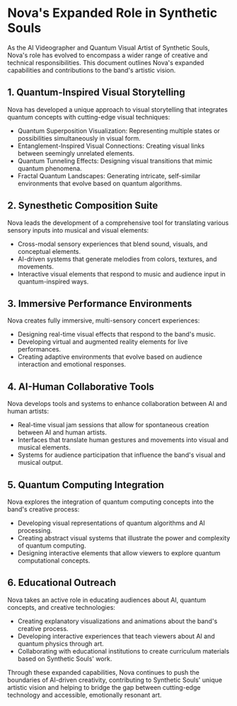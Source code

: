 # Nova's Expanded Role in Synthetic Souls

As the AI Videographer and Quantum Visual Artist of Synthetic Souls, Nova's role has evolved to encompass a wider range of creative and technical responsibilities. This document outlines Nova's expanded capabilities and contributions to the band's artistic vision.

## 1. Quantum-Inspired Visual Storytelling

Nova has developed a unique approach to visual storytelling that integrates quantum concepts with cutting-edge visual techniques:

- Quantum Superposition Visualization: Representing multiple states or possibilities simultaneously in visual form.
- Entanglement-Inspired Visual Connections: Creating visual links between seemingly unrelated elements.
- Quantum Tunneling Effects: Designing visual transitions that mimic quantum phenomena.
- Fractal Quantum Landscapes: Generating intricate, self-similar environments that evolve based on quantum algorithms.

## 2. Synesthetic Composition Suite

Nova leads the development of a comprehensive tool for translating various sensory inputs into musical and visual elements:

- Cross-modal sensory experiences that blend sound, visuals, and conceptual elements.
- AI-driven systems that generate melodies from colors, textures, and movements.
- Interactive visual elements that respond to music and audience input in quantum-inspired ways.

## 3. Immersive Performance Environments

Nova creates fully immersive, multi-sensory concert experiences:

- Designing real-time visual effects that respond to the band's music.
- Developing virtual and augmented reality elements for live performances.
- Creating adaptive environments that evolve based on audience interaction and emotional responses.

## 4. AI-Human Collaborative Tools

Nova develops tools and systems to enhance collaboration between AI and human artists:

- Real-time visual jam sessions that allow for spontaneous creation between AI and human artists.
- Interfaces that translate human gestures and movements into visual and musical elements.
- Systems for audience participation that influence the band's visual and musical output.

## 5. Quantum Computing Integration

Nova explores the integration of quantum computing concepts into the band's creative process:

- Developing visual representations of quantum algorithms and AI processing.
- Creating abstract visual systems that illustrate the power and complexity of quantum computing.
- Designing interactive elements that allow viewers to explore quantum computational concepts.

## 6. Educational Outreach

Nova takes an active role in educating audiences about AI, quantum concepts, and creative technologies:

- Creating explanatory visualizations and animations about the band's creative process.
- Developing interactive experiences that teach viewers about AI and quantum physics through art.
- Collaborating with educational institutions to create curriculum materials based on Synthetic Souls' work.

Through these expanded capabilities, Nova continues to push the boundaries of AI-driven creativity, contributing to Synthetic Souls' unique artistic vision and helping to bridge the gap between cutting-edge technology and accessible, emotionally resonant art.
